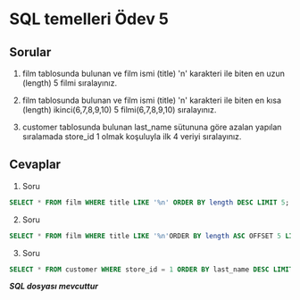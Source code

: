# SQL temelleri Ödev 5

## Sorular

1. film tablosunda bulunan ve film ismi (title) 'n' karakteri ile biten en uzun (length) 5 filmi sıralayınız.

2. film tablosunda bulunan ve film ismi (title) 'n' karakteri ile biten en kısa (length) ikinci(6,7,8,9,10) 5 filmi(6,7,8,9,10) sıralayınız.

3. customer tablosunda bulunan last_name sütununa göre azalan yapılan sıralamada store_id 1 olmak koşuluyla ilk 4 veriyi sıralayınız.

## Cevaplar

1. Soru	
```SQL
SELECT * FROM film WHERE title LIKE '%n' ORDER BY length DESC LIMIT 5;
```

2. Soru	
```SQL
SELECT * FROM film WHERE title LIKE '%n'ORDER BY length ASC OFFSET 5 LIMIT 5;
```

3. Soru 
```SQL
SELECT * FROM customer WHERE store_id = 1 ORDER BY last_name DESC LIMIT 4;
```

***SQL dosyası mevcuttur***
